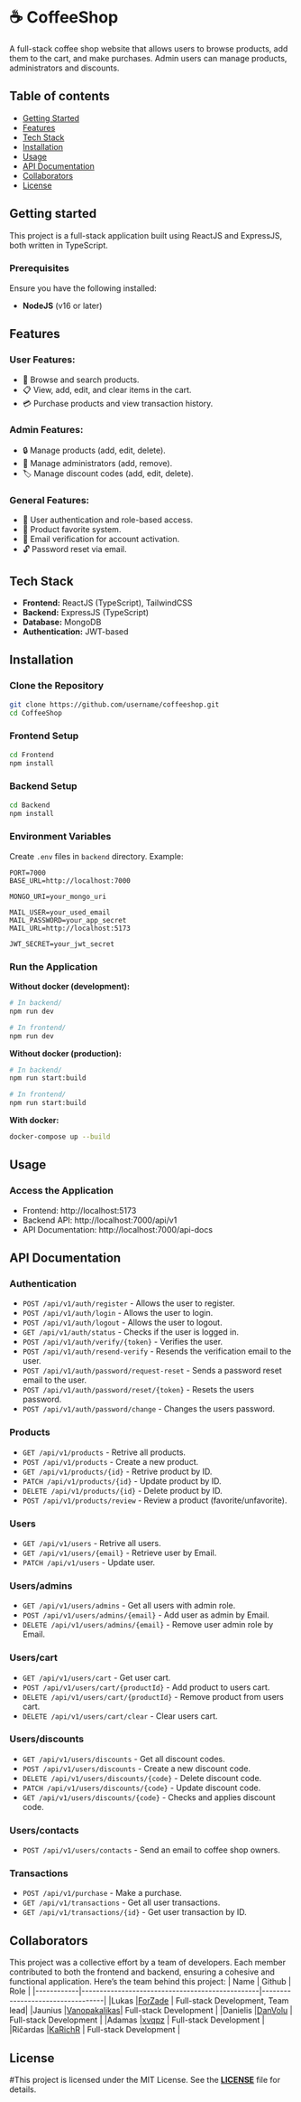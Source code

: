 # ☕ CoffeeShop

A full-stack coffee shop website that allows users to browse products, add them to the cart, and make purchases. Admin users can manage products, administrators and discounts.
## Table of contents
- [Getting Started](https://github.com/4Zade/CoffeeShop/blob/fix-Lukas/README.md#getting-started)
- [Features](https://github.com/4Zade/CoffeeShop/tree/fix-Lukas?tab=readme-ov-file#features)
- [Tech Stack](https://github.com/4Zade/CoffeeShop/tree/fix-Lukas?tab=readme-ov-file#features)
- [Installation](https://github.com/4Zade/CoffeeShop/tree/fix-Lukas?tab=readme-ov-file#features)
- [Usage](https://github.com/4Zade/CoffeeShop/tree/fix-Lukas?tab=readme-ov-file#usage)
- [API Documentation](https://github.com/4Zade/CoffeeShop/tree/fix-Lukas?tab=readme-ov-file#api-documentation)
- [Collaborators](https://github.com/4Zade/CoffeeShop/tree/fix-Lukas?tab=readme-ov-file#collaborators)
- [License](https://github.com/4Zade/CoffeeShop/tree/fix-Lukas?tab=readme-ov-file#collaborators)



## Getting started
This project is a full-stack application built using ReactJS and ExpressJS, both written in TypeScript.



### Prerequisites
Ensure you have the following installed:
- **NodeJS** (v16 or later)



## Features
### User Features:
- 🛒 Browse and search products.
- 📋 View, add, edit, and clear items in the cart.
- 💳 Purchase products and view transaction history.

### Admin Features:
- 🔒 Manage products (add, edit, delete).
- 👤 Manage administrators (add, remove).
- 🏷️ Manage discount codes (add, edit, delete).

### General Features:
- 🔑 User authentication and role-based access.
- 🌟 Product favorite system.
- 📧 Email verification for account activation.
- 🔓 Password reset via email.


## Tech Stack
- **Frontend:** ReactJS (TypeScript), TailwindCSS
- **Backend:** ExpressJS (TypeScript)
- **Database:** MongoDB
- **Authentication:** JWT-based

## Installation
### Clone the Repository
```bash
git clone https://github.com/username/coffeeshop.git
cd CoffeeShop
```
### Frontend Setup
```bash
cd Frontend
npm install
```
### Backend Setup
```bash
cd Backend
npm install
```
### Environment Variables
Create `.env` files in `backend` directory. Example:
```
PORT=7000
BASE_URL=http://localhost:7000

MONGO_URI=your_mongo_uri

MAIL_USER=your_used_email
MAIL_PASSWORD=your_app_secret 
MAIL_URL=http://localhost:5173

JWT_SECRET=your_jwt_secret
```
### Run the Application
**Without docker (development):**
```bash
# In backend/
npm run dev

# In frontend/
npm run dev
```
**Without docker (production):**
```bash
# In backend/
npm run start:build

# In frontend/
npm run start:build
```
**With docker:**
```bash
docker-compose up --build
```
## Usage
### Access the Application
- Frontend: http://localhost:5173
- Backend API: http://localhost:7000/api/v1
- API Documentation: http://localhost:7000/api-docs

## API Documentation
### Authentication
- `POST /api/v1/auth/register` - Allows the user to register.
- `POST /api/v1/auth/login` - Allows the user to login.
- `POST /api/v1/auth/logout` - Allows the user to logout.
- `GET /api/v1/auth/status` - Checks if the user is logged in.
- `POST /api/v1/auth/verify/{token}` - Verifies the user.
- `POST /api/v1/auth/resend-verify` - Resends the verification email to the user.
- `POST /api/v1/auth/password/request-reset` - Sends a password reset email to the user.
- `POST /api/v1/auth/password/reset/{token}` - Resets the users password.
- `POST /api/v1/auth/password/change` - Changes the users password.

### Products
- `GET /api/v1/products` - Retrive all products.
- `POST /api/v1/products` - Create a new product.
- `GET /api/v1/products/{id}` - Retrive product by ID.
- `PATCH /api/v1/products/{id}` - Update product by ID.
- `DELETE /api/v1/products/{id}` - Delete product by ID.
- `POST /api/v1/products/review` - Review a product (favorite/unfavorite).

### Users
- `GET /api/v1/users` - Retrive all users.
- `GET /api/v1/users/{email}` - Retrieve user by Email.
- `PATCH /api/v1/users` - Update user.

### Users/admins
- `GET /api/v1/users/admins` - Get all users with admin role.
- `POST /api/v1/users/admins/{email}` - Add user as admin by Email.
- `DELETE /api/v1/users/admins/{email}` - Remove user admin role by Email.

### Users/cart
- `GET /api/v1/users/cart` - Get user cart.
- `POST /api/v1/users/cart/{productId}` - Add product to users cart.
- `DELETE /api/v1/users/cart/{productId}` - Remove product from users cart.
- `DELETE /api/v1/users/cart/clear` - Clear users cart.

### Users/discounts
- `GET /api/v1/users/discounts` - Get all discount codes.
- `POST /api/v1/users/discounts` - Create a new discount code.
- `DELETE /api/v1/users/discounts/{code}` - Delete discount code.
- `PATCH /api/v1/users/discounts/{code}` - Update discount code.
- `GET /api/v1/users/discounts/{code}` - Checks and applies discount code.

### Users/contacts
- `POST /api/v1/users/contacts` - Send an email to coffee shop owners.

### Transactions
- `POST /api/v1/purchase` - Make a purchase.
- `GET /api/v1/transactions` - Get all user transactions.
- `GET /api/v1/transactions/{id}` - Get user transaction by ID.

## Collaborators
This project was a collective effort by a team of developers. Each member contributed to both the frontend and backend, ensuring a cohesive and functional application. Here’s the team behind this project:
|    Name    |                      Github                     |               Role               |
|------------|-------------------------------------------------|----------------------------------|
|Lukas       |[ForZade](https://github.com/ForZade)            | Full-stack Development, Team lead|
|Jaunius     |[Vanopakalikas](https://github.com/Vanopakalikas)| Full-stack Development           |
|Danielis    |[DanVolu](https://github.com/DanVolu)            | Full-stack Development           |
|Adamas      |[xvqpz](https://github.com/xvqpz)                | Full-stack Development           |
|Ričardas    |[KaRichR](https://github.com/KaRichR)            | Full-stack Development           |

## License
#This project is licensed under the MIT License. See the **[LICENSE](https://github.com/4Zade/CoffeeShop/blob/fix-Lukas/LICENSE.md#mit-license)** file for details.
